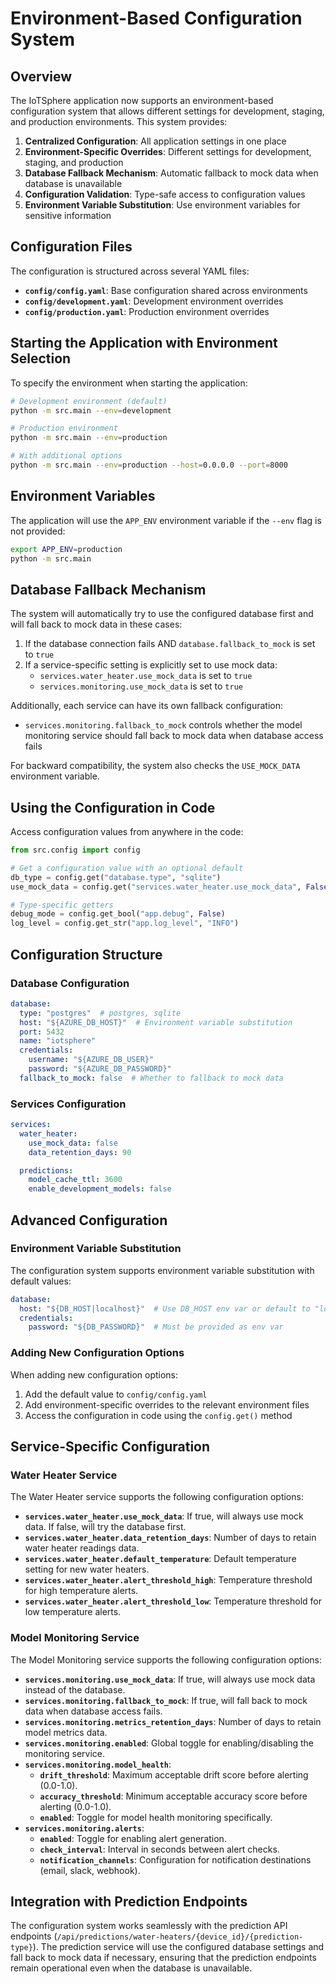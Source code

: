 # Environment-Based Configuration System

## Overview

The IoTSphere application now supports an environment-based configuration system that allows different settings for development, staging, and production environments. This system provides:

1. **Centralized Configuration**: All application settings in one place
2. **Environment-Specific Overrides**: Different settings for development, staging, and production
3. **Database Fallback Mechanism**: Automatic fallback to mock data when database is unavailable
4. **Configuration Validation**: Type-safe access to configuration values
5. **Environment Variable Substitution**: Use environment variables for sensitive information

## Configuration Files

The configuration is structured across several YAML files:

- **`config/config.yaml`**: Base configuration shared across environments
- **`config/development.yaml`**: Development environment overrides
- **`config/production.yaml`**: Production environment overrides

## Starting the Application with Environment Selection

To specify the environment when starting the application:

```bash
# Development environment (default)
python -m src.main --env=development

# Production environment
python -m src.main --env=production

# With additional options
python -m src.main --env=production --host=0.0.0.0 --port=8000
```

## Environment Variables

The application will use the `APP_ENV` environment variable if the `--env` flag is not provided:

```bash
export APP_ENV=production
python -m src.main
```

## Database Fallback Mechanism

The system will automatically try to use the configured database first and will fall back to mock data in these cases:

1. If the database connection fails AND `database.fallback_to_mock` is set to `true`
2. If a service-specific setting is explicitly set to use mock data:
   - `services.water_heater.use_mock_data` is set to `true`
   - `services.monitoring.use_mock_data` is set to `true`

Additionally, each service can have its own fallback configuration:
   - `services.monitoring.fallback_to_mock` controls whether the model monitoring service should fall back to mock data when database access fails

For backward compatibility, the system also checks the `USE_MOCK_DATA` environment variable.

## Using the Configuration in Code

Access configuration values from anywhere in the code:

```python
from src.config import config

# Get a configuration value with an optional default
db_type = config.get("database.type", "sqlite")
use_mock_data = config.get("services.water_heater.use_mock_data", False)

# Type-specific getters
debug_mode = config.get_bool("app.debug", False)
log_level = config.get_str("app.log_level", "INFO")
```

## Configuration Structure

### Database Configuration

```yaml
database:
  type: "postgres"  # postgres, sqlite
  host: "${AZURE_DB_HOST}"  # Environment variable substitution
  port: 5432
  name: "iotsphere"
  credentials:
    username: "${AZURE_DB_USER}"
    password: "${AZURE_DB_PASSWORD}"
  fallback_to_mock: false  # Whether to fallback to mock data
```

### Services Configuration

```yaml
services:
  water_heater:
    use_mock_data: false
    data_retention_days: 90

  predictions:
    model_cache_ttl: 3600
    enable_development_models: false
```

## Advanced Configuration

### Environment Variable Substitution

The configuration system supports environment variable substitution with default values:

```yaml
database:
  host: "${DB_HOST|localhost}"  # Use DB_HOST env var or default to "localhost"
  credentials:
    password: "${DB_PASSWORD}"  # Must be provided as env var
```

### Adding New Configuration Options

When adding new configuration options:

1. Add the default value to `config/config.yaml`
2. Add environment-specific overrides to the relevant environment files
3. Access the configuration in code using the `config.get()` method

## Service-Specific Configuration

### Water Heater Service

The Water Heater service supports the following configuration options:

- **`services.water_heater.use_mock_data`**: If true, will always use mock data. If false, will try the database first.
- **`services.water_heater.data_retention_days`**: Number of days to retain water heater readings data.
- **`services.water_heater.default_temperature`**: Default temperature setting for new water heaters.
- **`services.water_heater.alert_threshold_high`**: Temperature threshold for high temperature alerts.
- **`services.water_heater.alert_threshold_low`**: Temperature threshold for low temperature alerts.

### Model Monitoring Service

The Model Monitoring service supports the following configuration options:

- **`services.monitoring.use_mock_data`**: If true, will always use mock data instead of the database.
- **`services.monitoring.fallback_to_mock`**: If true, will fall back to mock data when database access fails.
- **`services.monitoring.metrics_retention_days`**: Number of days to retain model metrics data.
- **`services.monitoring.enabled`**: Global toggle for enabling/disabling the monitoring service.
- **`services.monitoring.model_health`**:
  - **`drift_threshold`**: Maximum acceptable drift score before alerting (0.0-1.0).
  - **`accuracy_threshold`**: Minimum acceptable accuracy score before alerting (0.0-1.0).
  - **`enabled`**: Toggle for model health monitoring specifically.
- **`services.monitoring.alerts`**:
  - **`enabled`**: Toggle for enabling alert generation.
  - **`check_interval`**: Interval in seconds between alert checks.
  - **`notification_channels`**: Configuration for notification destinations (email, slack, webhook).

## Integration with Prediction Endpoints

The configuration system works seamlessly with the prediction API endpoints (`/api/predictions/water-heaters/{device_id}/{prediction-type}`). The prediction service will use the configured database settings and fall back to mock data if necessary, ensuring that the prediction endpoints remain operational even when the database is unavailable.
